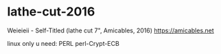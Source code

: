 # lathe-cut-2016
Weieieii - Self-Titled (lathe cut 7", Amicables, 2016)
https://amicables.net

linux only
u need:
PERL
perl-Crypt-ECB
